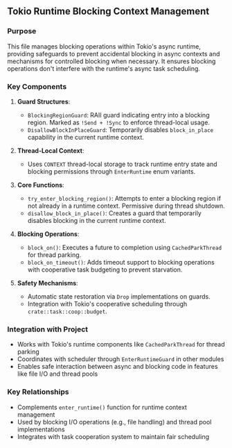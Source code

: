 ## Tokio Runtime Blocking Context Management

### Purpose
This file manages blocking operations within Tokio's async runtime, providing safeguards to prevent accidental blocking in async contexts and mechanisms for controlled blocking when necessary. It ensures blocking operations don't interfere with the runtime's async task scheduling.

### Key Components

1. **Guard Structures**:
   - `BlockingRegionGuard`: RAII guard indicating entry into a blocking region. Marked as `!Send + !Sync` to enforce thread-local usage.
   - `DisallowBlockInPlaceGuard`: Temporarily disables `block_in_place` capability in the current runtime context.

2. **Thread-Local Context**:
   - Uses `CONTEXT` thread-local storage to track runtime entry state and blocking permissions through `EnterRuntime` enum variants.

3. **Core Functions**:
   - `try_enter_blocking_region()`: Attempts to enter a blocking region if not already in a runtime context. Permissive during thread shutdown.
   - `disallow_block_in_place()`: Creates a guard that temporarily disables blocking in the current runtime context.

4. **Blocking Operations**:
   - `block_on()`: Executes a future to completion using `CachedParkThread` for thread parking.
   - `block_on_timeout()`: Adds timeout support to blocking operations with cooperative task budgeting to prevent starvation.

5. **Safety Mechanisms**:
   - Automatic state restoration via `Drop` implementations on guards.
   - Integration with Tokio's cooperative scheduling through `crate::task::coop::budget`.

### Integration with Project
- Works with Tokio's runtime components like `CachedParkThread` for thread parking
- Coordinates with scheduler through `EnterRuntimeGuard` in other modules
- Enables safe interaction between async and blocking code in features like file I/O and thread pools

### Key Relationships
- Complements `enter_runtime()` function for runtime context management
- Used by blocking I/O operations (e.g., file handling) and thread pool implementations
- Integrates with task cooperation system to maintain fair scheduling

